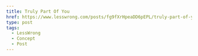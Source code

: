```yaml
---
title: Truly Part Of You
href: https://www.lesswrong.com/posts/fg9fXrHpeaDD6pEPL/truly-part-of-you
type: post
tags:
  - LessWrong
  - Concept
  - Post
---
```


